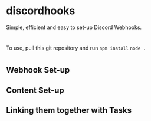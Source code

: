 # discordhooks
Simple, efficient and easy to set-up Discord Webhooks.

# 
To use, pull this git repository and run `npm install` `node .`

#
<h2> Webhook Set-up </h2>

<h2> Content Set-up </h2>

<h2> Linking them together with Tasks </h2>
